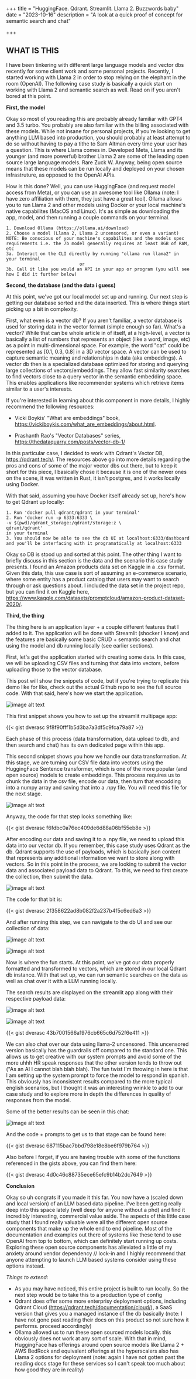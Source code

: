 +++
title = "HuggingFace. Qdrant. Streamlit. Llama 2. Buzzwords baby"
date = "2023-10-16"
description = "A look at a quick proof of concept for semantic search and chat"

+++

## **WHAT IS THIS**

I have been tinkering with different large language models and vector dbs recently for some client work and some personal projects. Recently, I started working with Llama 2 in order to stop relying on the elephant in the room (OpenAI). The following case study is basically a quick start on working with Llama 2 and semantic search as well. Read on if you aren't bored at this point.

**First, the model**

Okay so most of you reading this are probably already familiar with GPT4 and 3.5 turbo. You probably are also familiar with the billing associated with these models. While not insane for personal projects, if you're looking to get anything LLM based into production, you should probably at least attempt to do so without having to pay a tithe to Sam Altman every time your user has a question. This is where Llama comes in. Developed Meta, Llama and its younger (and more powerful) brother Llama 2 are some of the leading open source large language models. Rare Zuck W. Anyway, being open source means that these models can be run locally and deployed on your chosen infrastruture, as opposed to the OpenAI APIs. 

How is this done? Well, you can use HuggingFace (and request model access from Meta), or you can use an awesome tool like Ollama (note: I have zero affiliation with them, they just have a great tool). Ollama allows you to run Llama 2 and other models using Docker or your local machine's native capabilites (MacOS and Linux). It's as simple as downloading the app, model, and then running a couple commands on your terminal.

    1. Download Ollama (https://ollama.ai/download)
    2. Choose a model (Llama 2, Llama 2 uncensored, or even a variant) NOTE: Be conscious of your machine's capabilites and the models spec requirements i.e. the 7b model generally requires at least 8GB of RAM, etc
    3a. Interact on the CLI directly by running "ollama run llama2" in your terminal
                                or
    3b. Call it like you would an API in your app or program (you will see how I did it further below)


**Second, the database (and the data i guess)**


At this point, we've got our local model set up and running. Our next step is getting our database sorted and the data inserted. This is where things start picking up a bit in complexity.

First, what even is a vector db? If you aren't familiar, a vector database is used for storing data in the vector format (simple enough so far). What's a vector? While that can be whole article in of itself, at a high-level, a vector is basically a list of numbers that represents an object (like a word, image, etc) as a point in multi-dimensional space. For example, the word "cat" could be represented as [0.1, 0.3, 0.8] in a 3D vector space. A vector can be used to capture semantic meaning and relationships in data (aka embeddings). A vector db then is a specialized database optimized for storing and querying large collections of vectors/embeddings. They allow fast similarity searches to find vectors close to a query vector in the semantic embedding space. This enables applications like recommender systems which retrieve items similar to a user's interests.

If you're interested in learning about this component in more details, I highly recommend the following resources:

- Vicki Boykis' "What are embeddings" book, https://vickiboykis.com/what_are_embeddings/about.html.

- Prashanth Rao's "Vector Databases" series, https://thedataquarry.com/posts/vector-db-1/

In this particular case, I decided to work with Qdrant's Vector DB, https://qdrant.tech/. The resources above go into more details regarding the pros and cons of some of the major vector dbs out there, but to keep it short for this piece, I basically chose it because it is one of the newer ones on the scene, it was written in Rust, it isn't postgres, and it works locally using Docker.

With that said, assuming you have Docker itself already set up, here's how to get Qdrant up locally:

    1. Run 'docker pull qdrant/qdrant in your terminal'
    2. Run 'docker run -p 6333:6333 \
    -v $(pwd)/qdrant_storage:/qdrant/storage:z \
    qdrant/qdrant'
    in your terminal
    3. You should now be able to see the db UI at localhost:6333/dashboard and you'll be interfacing with it programatically at localhost:6333


Okay so DB is stood up and sorted at this point. The other thing I want to briefly discuss in this section is the data and the scenario this case study presents. I found an Amazon products data set on Kaggle in a .csv format. Given this data, this use case is sort of assuming an e-commerce scenario, where some entity has a product catalog that users may want to search through or ask questions about. I included the data set in the project repo, but you can find it on Kaggle here, https://www.kaggle.com/datasets/promptcloud/amazon-product-dataset-2020/. 



**Third, the thing**

The thing here is an application layer + a couple different features that I added to it. The application will be done with Streamlit (shocker I know) and the features are basically some basic CRUD + semantic search and chat using the model and db running locally (see earlier sections). 

First, let's get the application started with creating some data. In this case, we will be uploading CSV files and turning that data into vectors, before uploading those to the vector database.

This post will show the snippets of code, but if you're trying to replicate this demo like for like, check out the actual Github repo to see the full source code. With that said, here's how we start the application.



![image alt text](/mainpage.png)

This first snippet shows you how to set up the streamlit multipage app:

{{< gist dverasc 9f8f90fff1b5d3ba7a3df5c9fca79a87 >}}

Each phase of this process (data transformation, data upload to db, and then search and chat) has its own dedicated page within this app.

This second snippet shows you how we handle our data transformation. At this stage, we are turning our CSV file data into vectors using the HuggingFace Sentence transformer, which is one of the more popular (and open source) models to create embeddings. This process requires us to chunk the data in the csv file, encode our data, then turn that encodding into a numpy array and saving that into a .npy file. You will need this file for the next stage. 

![image alt text](/datatransform.png)

Anyway, the code for that step looks something like:


{{< gist dverasc f6fdbc0a76ec409de6d88a06bf55eb8e  >}}


After encoding our data and saving it to a .npy file, we need to upload this data into our vector db. If you remember, this case study uses Qdrant as the db. Qdrant supports the use of payloads, which is basically json content that represents any additional information we want to store along with vectors. So in this point in the process, we are looking to submit the vector data and associated payload data to Qdrant. To this, we need to first create the collection, then submit the data. 


![image alt text](/dataupload.png)



The code for that bit is:




{{< gist dverasc 2f358622ad8b082f2a237b4f5c6ed6a3  >}}


And after running this step, we can navigate to the db UI and see our collection of data:

![image alt text](/qdrantui.png)

![image alt text](/qdrantui2.png)


Now is where the fun starts. At this point, we've got our data properly formatted and transformed to vectors, which are stored in our local Qdrant db instance. With that set up, we can run semantic searches on the data as well as chat over it with a LLM running locally.

The search results are displayed on the streamlit app along with their respective payload data:

![image alt text](/searchresults.png)

![image alt text](/searchresults2.png)

{{< gist dverasc 43b7001566a1976cb665c6d752f6e411  >}}



We can also chat over our data using llama-2 uncensored. This uncensored version basically has the guardrails off compared to the standard one. This allows us to get creative with our system prompts and avoid some of the more uhhh HR speak responses that the other version tends to throw out ("As an AI I cannot blah blah blah). The fun twist I'm throwing in here is that I am setting up the system prompt to force the model to respond in spanish. This obviously has inconsistent results compared to the more typical english scenarios, but I thought it was an interesting wrinkle to add to our case study and to explore more in depth the differences in quality of responses from the model. 

Some of the better results can be seen in this chat:

![image alt text](/chatllama.png)


And the code + prompts to get us to that stage can be found here:

{{< gist dverasc 687115bac7bbd798e18e8be6f979b764  >}}



Also before I forget, if you are having trouble with some of the functions referenced in the gists above, you can find them here:

{{< gist dverasc 4d0c46c88735ece65efc9b14b2dc7649  >}}

**Conclusion**

Okay so uh congrats if you made it this far. You now have a (scaled down and local version) of an LLM based data pipeline. I've been getting really deep into this space lately (well deep for anyone without a phd) and find it incredibly interesting, commercial value aside. The aspects of this little case study that I found really valuable were all the different open source components that make up the whole end to end pipeline. Most of the documentation and examples out there of systems like these tend to use OpenAI from top to bottom, which can definitely start running up costs. Exploring these open source components has alleviated a little of my anxiety around vendor dependency // lock-in and I highly recommend that anyone attempting to launch LLM based systems consider using these options instead.

*Things to extend*:

- As you may have noticed, this entire project is built to run locally. So the next step would be to take this to a production type of config
- Qdrant does offer some more enterprisy deployment options, including Qdrant Cloud (https://qdrant.tech/documentation/cloud/), a SaaS version that gives you a managed instance of the db basically (note: I have not gone past reading their docs on this product so not sure how it performs. proceed accordingly)
- Ollama allowed us to run these open sourced models locally. this obviously does not work at any sort of scale. With that in mind, HuggingFace has offerings around open source models like Llama 2 + AWS BedRock and equivalent offerings at the hyperscalers also has Llama 2 options for deployment (note: again I have not gotten past the reading docs stage for these services so I can't speak too much about how good they are in reality)
